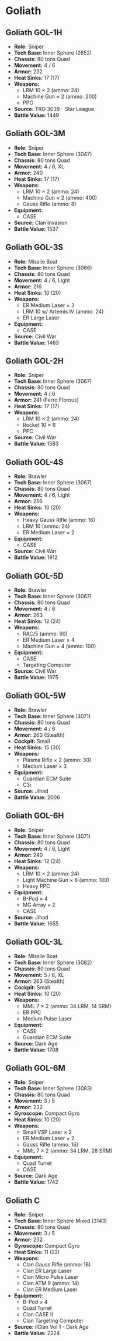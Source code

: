 # Goliath
## Goliath GOL-1H
- **Role:** Sniper
- **Tech Base:** Inner Sphere (2652)
- **Chassis:** 80 tons Quad
- **Movement:** 4 / 6
- **Armor:** 232
- **Heat Sinks:** 17 (17)
- **Weapons:**
  - LRM 10 × 2 (ammo: 24)
  - Machine Gun × 2 (ammo: 200)
  - PPC
- **Source:** TRO 3039 - Star League
- **Battle Value:** 1449

## Goliath GOL-3M
- **Role:** Sniper
- **Tech Base:** Inner Sphere (3047)
- **Chassis:** 80 tons Quad
- **Movement:** 4 / 6, XL
- **Armor:** 240
- **Heat Sinks:** 17 (17)
- **Weapons:**
  - LRM 10 × 2 (ammo: 24)
  - Machine Gun × 2 (ammo: 400)
  - Gauss Rifle (ammo: 8)
- **Equipment:**
  - CASE
- **Source:** Clan Invasion
- **Battle Value:** 1537

## Goliath GOL-3S
- **Role:** Missile Boat
- **Tech Base:** Inner Sphere (3066)
- **Chassis:** 80 tons Quad
- **Movement:** 4 / 6, Light
- **Armor:** 216
- **Heat Sinks:** 10 (20)
- **Weapons:**
  - ER Medium Laser × 3
  - LRM 10 w/ Artemis IV (ammo: 24)
  - ER Large Laser
- **Equipment:**
  - CASE
- **Source:** Civil War
- **Battle Value:** 1463

## Goliath GOL-2H
- **Role:** Sniper
- **Tech Base:** Inner Sphere (3067)
- **Chassis:** 80 tons Quad
- **Movement:** 4 / 6
- **Armor:** 241 (Ferro Fibrous)
- **Heat Sinks:** 17 (17)
- **Weapons:**
  - LRM 10 × 2 (ammo: 24)
  - Rocket 10 × 6
  - PPC
- **Source:** Civil War
- **Battle Value:** 1583

## Goliath GOL-4S
- **Role:** Brawler
- **Tech Base:** Inner Sphere (3067)
- **Chassis:** 80 tons Quad
- **Movement:** 4 / 6, Light
- **Armor:** 256
- **Heat Sinks:** 10 (20)
- **Weapons:**
  - Heavy Gauss Rifle (ammo: 16)
  - LRM 10 (ammo: 24)
  - ER Medium Laser × 2
- **Equipment:**
  - CASE
- **Source:** Civil War
- **Battle Value:** 1912

## Goliath GOL-5D
- **Role:** Brawler
- **Tech Base:** Inner Sphere (3067)
- **Chassis:** 80 tons Quad
- **Movement:** 4 / 6
- **Armor:** 263
- **Heat Sinks:** 12 (24)
- **Weapons:**
  - RAC/5 (ammo: 60)
  - ER Medium Laser × 4
  - Machine Gun × 4 (ammo: 100)
- **Equipment:**
  - CASE
  - Targeting Computer
- **Source:** Civil War
- **Battle Value:** 1975

## Goliath GOL-5W
- **Role:** Brawler
- **Tech Base:** Inner Sphere (3071)
- **Chassis:** 80 tons Quad
- **Movement:** 4 / 6
- **Armor:** 263 (Stealth)
- **Cockpit:** Small
- **Heat Sinks:** 15 (30)
- **Weapons:**
  - Plasma Rifle × 2 (ammo: 30)
  - Medium Laser × 3
- **Equipment:**
  - Guardian ECM Suite
  - C3i
- **Source:** Jihad
- **Battle Value:** 2006

## Goliath GOL-6H
- **Role:** Sniper
- **Tech Base:** Inner Sphere (3071)
- **Chassis:** 80 tons Quad
- **Movement:** 4 / 6, Light
- **Armor:** 240
- **Heat Sinks:** 12 (24)
- **Weapons:**
  - LRM 10 × 2 (ammo: 24)
  - Light Machine Gun × 6 (ammo: 100)
  - Heavy PPC
- **Equipment:**
  - B-Pod × 4
  - MG Array × 2
  - CASE
- **Source:** Jihad
- **Battle Value:** 1655

## Goliath GOL-3L
- **Role:** Missile Boat
- **Tech Base:** Inner Sphere (3082)
- **Chassis:** 80 tons Quad
- **Movement:** 5 / 8, XL
- **Armor:** 263 (Stealth)
- **Cockpit:** Small
- **Heat Sinks:** 10 (20)
- **Weapons:**
  - MML 7 × 2 (ammo: 34 LRM, 14 SRM)
  - ER PPC
  - Medium Pulse Laser
- **Equipment:**
  - CASE
  - Guardian ECM Suite
- **Source:** Dark Age
- **Battle Value:** 1708

## Goliath GOL-6M
- **Role:** Sniper
- **Tech Base:** Inner Sphere (3083)
- **Chassis:** 80 tons Quad
- **Movement:** 3 / 5
- **Armor:** 232
- **Gyroscope:** Compact Gyro
- **Heat Sinks:** 10 (20)
- **Weapons:**
  - Small VSP Laser × 2
  - ER Medium Laser × 2
  - Gauss Rifle (ammo: 16)
  - MML 7 × 2 (ammo: 34 LRM, 28 SRM)
- **Equipment:**
  - Quad Turret
  - CASE
- **Source:** Dark Age
- **Battle Value:** 1742

## Goliath C
- **Role:** Sniper
- **Tech Base:** Inner Sphere Mixed (3143)
- **Chassis:** 80 tons Quad
- **Movement:** 3 / 5
- **Armor:** 232
- **Gyroscope:** Compact Gyro
- **Heat Sinks:** 11 (22)
- **Weapons:**
  - Clan Gauss Rifle (ammo: 16)
  - Clan ER Large Laser
  - Clan Micro Pulse Laser
  - Clan ATM 9 (ammo: 14)
  - Clan ER Medium Laser
- **Equipment:**
  - B-Pod × 4
  - Quad Turret
  - Clan CASE II
  - Clan Targeting Computer
- **Source:** ilClan Vol 1 - Dark Age
- **Battle Value:** 2224

